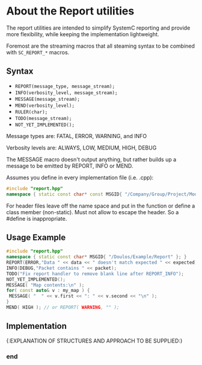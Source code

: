 About the Report utilities
==========================

The report utilities are intended to simplify SystemC reporting and
provide more flexibility, while keeping the implementation lightweight.

Foremost are the streaming macros that all steaming syntax to be combined
with `SC_REPORT_*` macros.

Syntax
------

- `REPORT(message_type, message_stream);`
- `INFO(verbosity_level, message_stream);`
- `MESSAGE(message_stream);`
- `MEND(verbosity_level);`
- `RULER(char);`
- `TODO(message_stream);`
- `NOT_YET_IMPLEMENTED();`

Message types are: FATAL, ERROR, WARNING, and INFO

Verbosity levels are: ALWAYS, LOW, MEDIUM, HIGH, DEBUG

The MESSAGE macro doesn't output anything, but rather builds up
a message to be emitted by REPORT, INFO or MEND.

Assumes you define in every implementation file (i.e. .cpp):

```cpp
#include "report.hpp"
namespace { static const char* const MSGID{ "/Company/Group/Project/Module" }; }
```

For header files leave off the name space and put in the function
or define a class member (non-static). Must not allow to escape
the header. So a #define is inappropriate.

Usage Example
-------------

```cpp
#include "report.hpp"
namespace { static const char* MSGID{ "/Doulos/Example/Report" }; }
REPORT(ERROR,"Data " << data << " doesn't match expected " << expected);
INFO(DEBUG,"Packet contains " << packet);
TODO("Fix report handler to remove blank line after REPORT_INFO");
NOT_YET_IMPLEMENTED();
MESSAGE( "Map contents:\n" );
for( const auto& v : my_map ) {
 MESSAGE( "  " << v.first << ": " << v.second << "\n" );
}
MEND( HIGH ); // or REPORT( WARNING, "" );
```

Implementation
--------------

{:EXPLANATION OF STRUCTURES AND APPROACH TO BE SUPPLIED:}

### end
